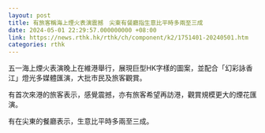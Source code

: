 ```yaml
---
layout: post
title: 有旅客稱海上煙火表演震撼　尖東有餐廳指生意比平時多兩至三成
date: 2024-05-01 22:29:57.000000000 +08:00
link: https://news.rthk.hk/rthk/ch/component/k2/1751401-20240501.htm
categories: rthk
---
```


五一海上煙火表演晚上在維港舉行，展現巨型HK字樣的圖案，並配合「幻彩詠香江」燈光多媒體匯演，大批市民及旅客觀賞。

有首次來港的旅客表示，感覺震撼，亦有旅客希望再訪港，觀賞規模更大的煙花匯演。

有在尖東的餐廳表示，生意比平時多兩至三成。
